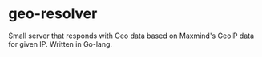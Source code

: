 geo-resolver
============

Small server that responds with Geo data based on Maxmind's GeoIP data for given IP. Written in Go-lang.

